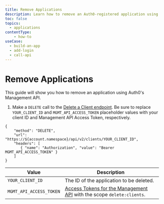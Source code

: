 ```yaml
---
title: Remove Applications
description: Learn how to remove an Auth0-registered application using the Auth0 Management API.
toc: false
topics:
  - applications
contentType: 
    - how-to
useCase:
  - build-an-app
  - add-login
  - call-api
---
```

# Remove Applications

This guide will show you how to remove an application using Auth0's Management API.

1. Make a `DELETE` call to the [Delete a Client endpoint](/api/management/v2#!/Clients/delete_clients_by_id). Be sure to replace `YOUR_CLIENT_ID` and `MGMT_API_ACCESS_TOKEN` placeholder values with your client ID and Management API Access Token, respectively.

```har
{
	"method": "DELETE",
	"url": "https://${account.namespace}/api/v2/clients/YOUR_CLIENT_ID",
	"headers": [
   	   { "name": "Authorization", "value": "Bearer MGMT_API_ACCESS_TOKEN" }
	]
}
```

| Value | Description |
| - | - |
| `YOUR_CLIENT_ID` | Τhe ID of the application to be deleted. |
| `MGMT_API_ACCESS_TOKEN` | [Access Tokens for the Management API](/api/management/v2/tokens) with the scope `delete:clients`. |
